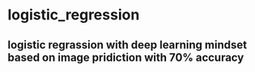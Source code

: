 # logistic_regression
## logistic regrassion with deep learning mindset based on image pridiction with 70% accuracy
